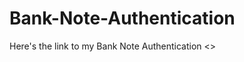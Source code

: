 # Bank-Note-Authentication
Here's the link to my Bank Note Authentication
<<Still under development>>
  
